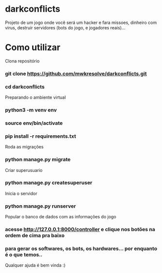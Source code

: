 # darkconflicts

Projeto de um jogo onde você será um hacker e fara missoes, dinheiro com virus, destruir servidores (bots do jogo, e jogadores reais)...


# Como utilizar

Clona repositório
### git clone https://github.com/mwkresolve/darkconflicts.git
### cd darkconflicts

Preparando o ambiente virtual
### python3 -m venv env
### source env/bin/activate
### pip install -r requirements.txt

Roda as migrações

### python manage.py migrate

Criar superusuario

### python manage.py createsuperuser

Inicia o servidor

### python manage.py runserver

Popular o banco de dados com as informações do jogo
### acesse http://127.0.0.1:8000/controller e clique nos botões na ordem de cima pra baixo
### para gerar os softwares, os bots, os hardwares... por enquanto é o que temos..

Qualquer ajuda é bem vinda :)
